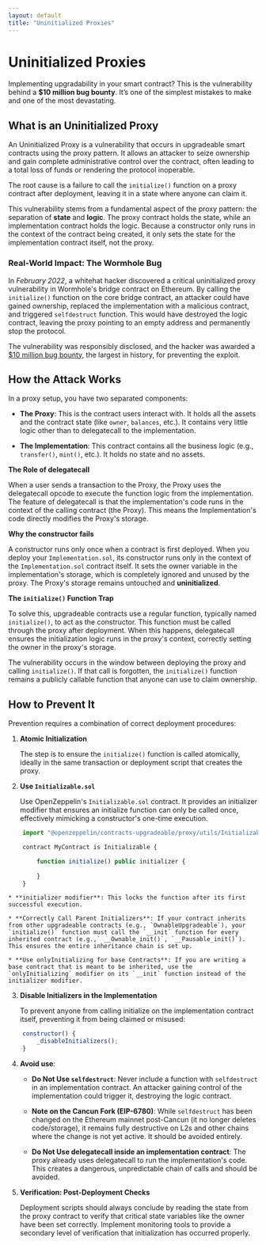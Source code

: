 ```yaml
---
layout: default
title: "Uninitialized Proxies"
---
```

# Uninitialized Proxies

Implementing upgradability in your smart contract? This is the vulnerability behind a **$10 million bug bounty**. It’s one of the simplest mistakes to make and one of the most devastating.


## What is an Uninitialized Proxy

An Uninitialized Proxy is a vulnerability that occurs in upgradeable smart contracts using the proxy pattern. It allows an attacker to seize ownership and gain complete administrative control over the contract, often leading to a total loss of funds or rendering the protocol inoperable. 

The root cause is a failure to call the `initialize()` function on a proxy contract after deployment, leaving it in a state where anyone can claim it.

This vulnerability stems from a fundamental aspect of the proxy pattern: the separation of **state** and **logic**. The proxy contract holds the state, while an implementation contract holds the logic. Because a constructor only runs in the context of the contract being created, it only sets the state for the implementation contract itself, not the proxy.

### Real-World Impact: The Wormhole Bug

In _February 2022_, a whitehat hacker discovered a critical uninitialized proxy vulnerability in Wormhole's bridge contract on Ethereum. By calling the `initialize()` function on the core bridge contract, an attacker could have gained ownership, replaced the implementation with a malicious contract, and triggered `selfdestruct` function. This would have destroyed the logic contract, leaving the proxy pointing to an empty address and permanently stop the protocol.

The vulnerability was responsibly disclosed, and the hacker was awarded a [$10 million bug bounty](https://medium.com/immunefi/wormhole-uninitialized-proxy-bugfix-review-90250c41a43a), the largest in history, for preventing the exploit.

## How the Attack Works

In a proxy setup, you have two separated components:

* **The Proxy**: This is the contract users interact with. It holds all the assets and the contract state (like `owner`, `balances`, etc.). It contains very little logic other than to delegatecall to the implementation.

* **The Implementation**: This contract contains all the business logic (e.g., `transfer()`, `mint()`, etc.). It holds no state and no assets.

**The Role of delegatecall**

When a user sends a transaction to the Proxy, the Proxy uses the delegatecall opcode to execute the function logic from the implementation. The feature of delegatecall is that the implementation's code runs in the context of the calling contract (the Proxy). This means the Implementation's code directly modifies the Proxy's storage.


**Why the constructor fails**

A constructor runs only once when a contract is first deployed. When you deploy your `Implementation.sol`, its constructor runs only in the context of the `Implementation.sol` contract itself. It sets the owner variable in the implementation's storage, which is completely ignored and unused by the proxy. The Proxy's storage remains untouched and **uninitialized**.

**The `initialize()` Function Trap**

To solve this, upgradeable contracts use a regular function, typically named `initialize()`, to act as the constructor. This function must be called through the proxy after deployment. When this happens, delegatecall ensures the initialization logic runs in the proxy's context, correctly setting the owner in the proxy's storage.

The vulnerability occurs in the window between deploying the proxy and calling `initialize()`. If that call is forgotten, the `initialize()` function remains a publicly callable function that anyone can use to claim ownership.

## How to Prevent It

Prevention requires a combination of correct deployment procedures:

1. **Atomic Initialization**

    The step is to ensure the `initialize()` function is called atomically, ideally in the same transaction or deployment script that creates the proxy.

2. **Use `Initializable.sol`**

    Use OpenZeppelin's `Initializable.sol` contract. It provides an initializer modifier that ensures an initialize function can only be called once, effectively mimicking a constructor's one-time execution.

```js
    import "@openzeppelin/contracts-upgradeable/proxy/utils/Initializable.sol";

    contract MyContract is Initializable {

        function initialize() public initializer {
        
        }
    }
```

    * **initializer modifier**: This locks the function after its first successful execution.

    * **Correctly Call Parent Initializers**: If your contract inherits from other upgradeable contracts (e.g., `OwnableUpgradeable`), your `initialize()` function must call the `__init` function for every inherited contract (e.g.,` __Ownable_init()`, `__Pausable_init()`). This ensures the entire inheritance chain is set up.

    * **Use onlyInitializing for base Contracts**: If you are writing a base contract that is meant to be inherited, use the `onlyInitializing` modifier on its `__init` function instead of the initializer modifier.

3. **Disable Initializers in the Implementation**

    To prevent anyone from calling initialize on the implementation contract itself, preventing it from being claimed or misused:

```js
    constructor() {
        _disableInitializers();
    }
```
4. **Avoid use**:

    * **Do Not Use `selfdestruct`**: Never include a function with `selfdestruct` in an implementation contract. An attacker gaining control of the implementation could trigger it, destroying the logic contract.

    * **Note on the Cancun Fork (EIP-6780)**: While `selfdestruct` has been changed on the Ethereum mainnet post-Cancun (it no longer deletes code/storage), it remains fully destructive on L2s and other chains where the change is not yet active. It should be avoided entirely.

    * **Do Not Use delegatecall inside an implementation contract**: The proxy already uses delegatecall to run the implementation's code. This creates a dangerous, unpredictable chain of calls and should be avoided.

5. **Verification: Post-Deployment Checks**

    Deployment scripts should always conclude by reading the state from the proxy contract to verify that critical state variables like the owner have been set correctly. Implement monitoring tools to provide a secondary level of verification that initialization has occurred properly.